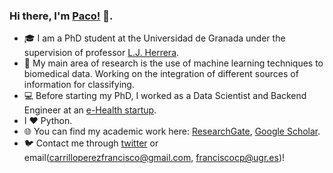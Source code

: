 ### Hi there, I'm [Paco!](https://pacocp.es) 👋.  

- 🎓 I am a PhD student at the Universidad de Granada under the supervision of professor [L.J. Herrera](https://scholar.google.es/citations?hl=es&user=RsrJHl8AAAAJ). 
- 🧬 My main area of research is the use of machine learning techniques to biomedical data. Working on the integration of different sources of information for classifying.
- 💻 Before starting my PhD, I worked as a Data Scientist and Backend Engineer at an [e-Health startup](https://www.mdurance.eu/).
- I ❤️ Python.
- 🌐 You can find my academic work here: [ResearchGate](https://www.researchgate.net/profile/Francisco_Carrillo-Perez), [Google Scholar](https://scholar.google.com/citations?user=KqHbnTkAAAAJ&hl=en).
- 🐦 Contact me through [twitter](https://twitter.com/pacocp9) or email(carrilloperezfrancisco@gmail.com, franciscocp@ugr.es)! 
